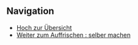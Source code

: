 
## Navigation

* [Hoch zur Übersicht](../index.html)  
* [Weiter zum Auffrischen : selber machen](../02_02_Auffrischen_DoIt/index.html)

